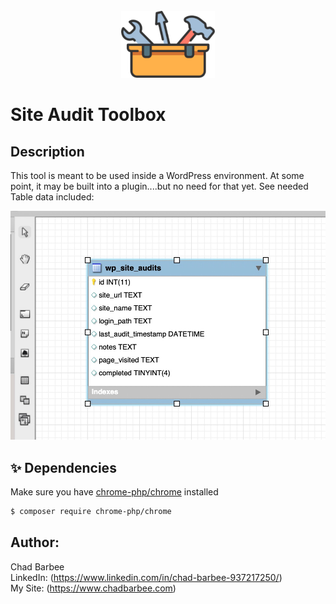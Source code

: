 <!-- PROJECT LOGO -->
<br />
<div align="center">
    <img src='/img/toolbox-icon.png' alt='Toolbox Icon' title='Toolbox Icon' />
</div>


# Site Audit Toolbox

## Description

This tool is meant to be used inside a WordPress environment. At some point, it may be built into a plugin....but no need for that yet. See needed Table data included:

<div align="center">
    <img src='/img/site-audit-table.jpeg' alt='Table Diagram' title='Table Diagram' />
</div>

## ✨ Dependencies

Make sure you have [chrome-php/chrome](https://packagist.org/packages/chrome-php/chrome) installed 

```sh
$ composer require chrome-php/chrome 
```

## Author:

Chad Barbee <br />
LinkedIn: (https://www.linkedin.com/in/chad-barbee-937217250/)<br />
My Site: (https://www.chadbarbee.com)
